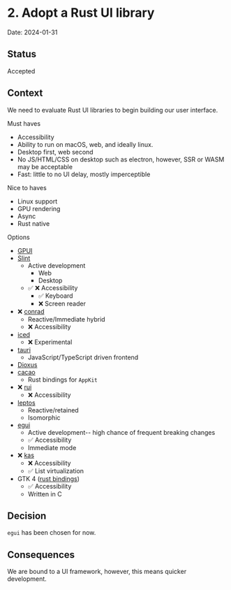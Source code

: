 # 2. Adopt a Rust UI library

Date: 2024-01-31

## Status

Accepted

## Context

We need to evaluate Rust UI libraries to begin building our user interface.

Must haves

- Accessibility
- Ability to run on macOS, web, and ideally linux.
- Desktop first, web second
- No JS/HTML/CSS on desktop such as electron, however, SSR or WASM may be acceptable
- Fast: little to no UI delay, mostly imperceptible

Nice to haves

- Linux support
- GPU rendering
- Async
- Rust native

Options

- [GPUI](https://github.com/zed-industries/zed/tree/3025e5620d249da498043b125f8bb194c4bee1d2/crates/gpui)
- [Slint](https://github.com/slint-ui/slint)
  - Active development
    - Web
    - Desktop
  - ✅ ❌ Accessibility
    - ✅ Keyboard
    - ❌ Screen reader
- ❌ [conrad](https://github.com/pistondevelopers/conrod)
  - Reactive/Immediate hybrid
  - ❌ Accessibility
- [iced](https://github.com/iced-rs/iced?tab=readme-ov-file)
  - ❌ Experimental
- [tauri](https://tauri.app/)
  - JavaScript/TypeScript driven frontend
- [Dioxus](https://dioxuslabs.com/)
- [cacao](https://docs.rs/cacao/latest/cacao/index.html)
  - Rust bindings for `AppKit`
- ❌ [rui](https://github.com/audulus/rui?tab=readme-ov-file)
  - ❌ Accessibility
- [leptos](https://github.com/leptos-rs/leptos)
  - Reactive/retained
  - Isomorphic
- [egui](https://github.com/emilk/egui)
  - Active development-- high chance of frequent breaking changes
  - ✅ Accessibility
  - Immediate mode
- ❌ [kas](https://github.com/kas-gui/kas)
  - ❌ Accessibility
  - ✅ List virtualization
- GTK 4 ([rust bindings](https://github.com/gtk-rs/gtk4-rs?tab=readme-ov-file))
  - ✅ Accessibility
  - Written in C

## Decision

`egui` has been chosen for now.

## Consequences

We are bound to a UI framework, however, this means quicker development.
